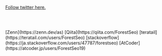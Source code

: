 <a href="https://twitter.com/intent/follow?screen_name=_ForestSeo_">Follow twitter here.</a>
<div style="height:3rem"></div>
[Zenn](https://zenn.dev/as)
[Qiita](https://qiita.com/ForestSeo)
[teratail](https://teratail.com/users/ForestSeo)
[stackoverflow](https://ja.stackoverflow.com/users/47787/forestseo)
[AtCoder](https://atcoder.jp/users/ForestSeo19)
